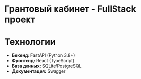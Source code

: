 # Грантовый кабинет - FullStack проект

# Технологии
- **Бекенд:** FastAPI (Python 3.8+)
- **Фронтенд:** React (TypeScript) 
- **База данных:** SQLite/PostgreSQL
- **Документация:** Swagger

